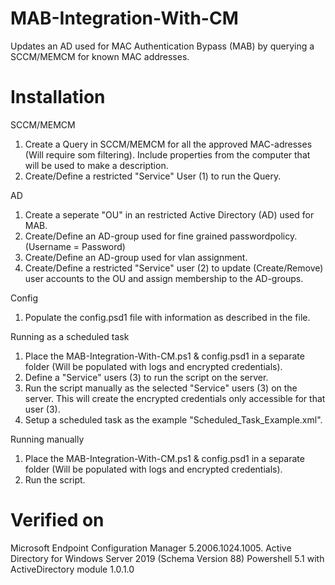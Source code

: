 # MAB-Integration-With-CM
Updates an AD used for MAC Authentication Bypass (MAB) by querying a SCCM/MEMCM for known MAC addresses.

# Installation
SCCM/MEMCM
1. Create a Query in SCCM/MEMCM for all the approved MAC-adresses (Will require som filtering). Include properties from the computer that will be used to make a description.
2. Create/Define a restricted "Service" User (1) to run the Query.

AD
1. Create a seperate "OU" in an restricted Active Directory (AD) used for MAB. 
2. Create/Define an AD-group used for fine grained passwordpolicy. (Username = Password)
3. Create/Define an AD-group used for vlan assignment.
4. Create/Define a restricted "Service" user (2) to update (Create/Remove) user accounts to the OU and assign membership to the AD-groups.

Config
1. Populate the config.psd1 file with information as described in the file.

Running as a scheduled task
1. Place the MAB-Integration-With-CM.ps1 & config.psd1 in a separate folder (Will be populated with logs and encrypted credentials).
2. Define a "Service" users (3) to run the script on the server.
3. Run the script manually as the selected "Service" users (3) on the server. This will create the encrypted credentials only accessible for that user (3).
3. Setup a scheduled task as the example "Scheduled_Task_Example.xml".

Running manually
1. Place the MAB-Integration-With-CM.ps1 & config.psd1 in a separate folder (Will be populated with logs and encrypted credentials).
2. Run the script.

# Verified on 
Microsoft Endpoint Configuration Manager 5.2006.1024.1005.
Active Directory for Windows Server 2019 (Schema Version 88)
Powershell 5.1 with ActiveDirectory module 1.0.1.0

